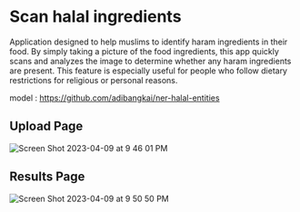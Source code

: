 # Scan halal ingredients

Application designed to help muslims to identify haram ingredients in their food. By simply taking a picture of the food ingredients, this app quickly scans and analyzes the image to determine whether any haram ingredients are present. This feature is especially useful for people who follow dietary restrictions for religious or personal reasons.

model : https://github.com/adibangkai/ner-halal-entities

## Upload Page
![Screen Shot 2023-04-09 at 9 46 01 PM](https://user-images.githubusercontent.com/10493030/230780442-0ca4bf4a-f878-41dd-aa0b-b3e27885f48a.png)

## Results Page
![Screen Shot 2023-04-09 at 9 50 50 PM](https://user-images.githubusercontent.com/10493030/230780561-71e14508-6753-491a-a13d-7a27ab23f636.png)
